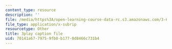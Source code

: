 ```yaml
---
content_type: resource
description: ''
file: /media/https%3A/open-learning-course-data-rc.s3.amazonaws.com/3-60-symmetry-structure-and-tensor-properties-of-materials-fall-2005/70141a6779759fb8b1770d8466c731b4_DKDcpkK3pM8.srt
file_type: application/x-subrip
resourcetype: Other
title: 3play caption file
uid: 70141a67-7975-9fb8-b177-0d8466c731b4
---
```

